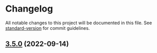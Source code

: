# Changelog

All notable changes to this project will be documented in this file. See [standard-version](https://github.com/conventional-changelog/standard-version) for commit guidelines.

## [3.5.0](https://github.com/forcedotcom/sfdx-scanner/compare/v2.9.2...v3.5.0) (2022-09-14)
